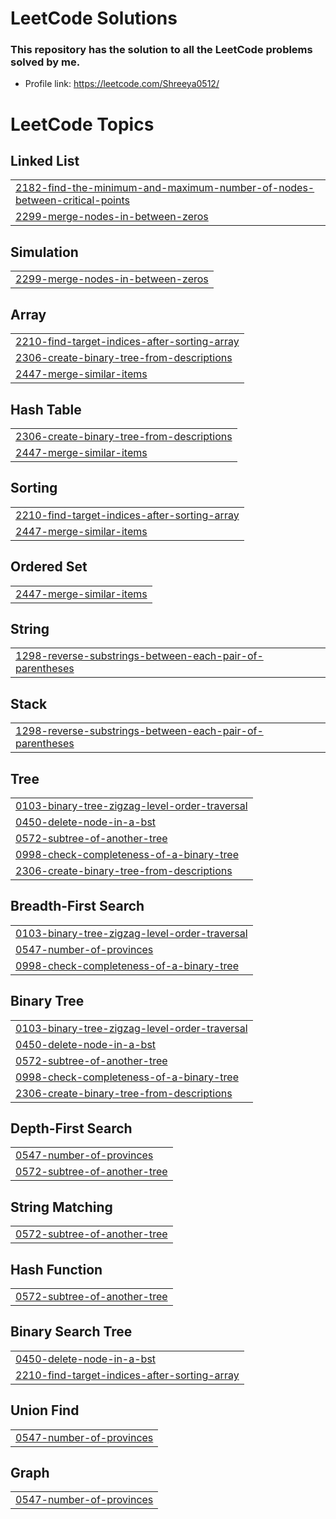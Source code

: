 # LeetCode Solutions
### This repository has the solution to all the LeetCode problems solved by me.
* Profile link: https://leetcode.com/Shreeya0512/

<!---LeetCode Topics Start-->
# LeetCode Topics
## Linked List
|  |
| ------- |
| [2182-find-the-minimum-and-maximum-number-of-nodes-between-critical-points](https://github.com/shreeyakapoor190/leet-code/tree/master/2182-find-the-minimum-and-maximum-number-of-nodes-between-critical-points) |
| [2299-merge-nodes-in-between-zeros](https://github.com/shreeyakapoor190/leet-code/tree/master/2299-merge-nodes-in-between-zeros) |
## Simulation
|  |
| ------- |
| [2299-merge-nodes-in-between-zeros](https://github.com/shreeyakapoor190/leet-code/tree/master/2299-merge-nodes-in-between-zeros) |
## Array
|  |
| ------- |
| [2210-find-target-indices-after-sorting-array](https://github.com/shreeyakapoor190/leet-code/tree/master/2210-find-target-indices-after-sorting-array) |
| [2306-create-binary-tree-from-descriptions](https://github.com/shreeyakapoor190/leet-code/tree/master/2306-create-binary-tree-from-descriptions) |
| [2447-merge-similar-items](https://github.com/shreeyakapoor190/leet-code/tree/master/2447-merge-similar-items) |
## Hash Table
|  |
| ------- |
| [2306-create-binary-tree-from-descriptions](https://github.com/shreeyakapoor190/leet-code/tree/master/2306-create-binary-tree-from-descriptions) |
| [2447-merge-similar-items](https://github.com/shreeyakapoor190/leet-code/tree/master/2447-merge-similar-items) |
## Sorting
|  |
| ------- |
| [2210-find-target-indices-after-sorting-array](https://github.com/shreeyakapoor190/leet-code/tree/master/2210-find-target-indices-after-sorting-array) |
| [2447-merge-similar-items](https://github.com/shreeyakapoor190/leet-code/tree/master/2447-merge-similar-items) |
## Ordered Set
|  |
| ------- |
| [2447-merge-similar-items](https://github.com/shreeyakapoor190/leet-code/tree/master/2447-merge-similar-items) |
## String
|  |
| ------- |
| [1298-reverse-substrings-between-each-pair-of-parentheses](https://github.com/shreeyakapoor190/leet-code/tree/master/1298-reverse-substrings-between-each-pair-of-parentheses) |
## Stack
|  |
| ------- |
| [1298-reverse-substrings-between-each-pair-of-parentheses](https://github.com/shreeyakapoor190/leet-code/tree/master/1298-reverse-substrings-between-each-pair-of-parentheses) |
## Tree
|  |
| ------- |
| [0103-binary-tree-zigzag-level-order-traversal](https://github.com/shreeyakapoor190/leet-code/tree/master/0103-binary-tree-zigzag-level-order-traversal) |
| [0450-delete-node-in-a-bst](https://github.com/shreeyakapoor190/leet-code/tree/master/0450-delete-node-in-a-bst) |
| [0572-subtree-of-another-tree](https://github.com/shreeyakapoor190/leet-code/tree/master/0572-subtree-of-another-tree) |
| [0998-check-completeness-of-a-binary-tree](https://github.com/shreeyakapoor190/leet-code/tree/master/0998-check-completeness-of-a-binary-tree) |
| [2306-create-binary-tree-from-descriptions](https://github.com/shreeyakapoor190/leet-code/tree/master/2306-create-binary-tree-from-descriptions) |
## Breadth-First Search
|  |
| ------- |
| [0103-binary-tree-zigzag-level-order-traversal](https://github.com/shreeyakapoor190/leet-code/tree/master/0103-binary-tree-zigzag-level-order-traversal) |
| [0547-number-of-provinces](https://github.com/shreeyakapoor190/leet-code/tree/master/0547-number-of-provinces) |
| [0998-check-completeness-of-a-binary-tree](https://github.com/shreeyakapoor190/leet-code/tree/master/0998-check-completeness-of-a-binary-tree) |
## Binary Tree
|  |
| ------- |
| [0103-binary-tree-zigzag-level-order-traversal](https://github.com/shreeyakapoor190/leet-code/tree/master/0103-binary-tree-zigzag-level-order-traversal) |
| [0450-delete-node-in-a-bst](https://github.com/shreeyakapoor190/leet-code/tree/master/0450-delete-node-in-a-bst) |
| [0572-subtree-of-another-tree](https://github.com/shreeyakapoor190/leet-code/tree/master/0572-subtree-of-another-tree) |
| [0998-check-completeness-of-a-binary-tree](https://github.com/shreeyakapoor190/leet-code/tree/master/0998-check-completeness-of-a-binary-tree) |
| [2306-create-binary-tree-from-descriptions](https://github.com/shreeyakapoor190/leet-code/tree/master/2306-create-binary-tree-from-descriptions) |
## Depth-First Search
|  |
| ------- |
| [0547-number-of-provinces](https://github.com/shreeyakapoor190/leet-code/tree/master/0547-number-of-provinces) |
| [0572-subtree-of-another-tree](https://github.com/shreeyakapoor190/leet-code/tree/master/0572-subtree-of-another-tree) |
## String Matching
|  |
| ------- |
| [0572-subtree-of-another-tree](https://github.com/shreeyakapoor190/leet-code/tree/master/0572-subtree-of-another-tree) |
## Hash Function
|  |
| ------- |
| [0572-subtree-of-another-tree](https://github.com/shreeyakapoor190/leet-code/tree/master/0572-subtree-of-another-tree) |
## Binary Search Tree
|  |
| ------- |
| [0450-delete-node-in-a-bst](https://github.com/shreeyakapoor190/leet-code/tree/master/0450-delete-node-in-a-bst) |
| [2210-find-target-indices-after-sorting-array](https://github.com/shreeyakapoor190/leet-code/tree/master/2210-find-target-indices-after-sorting-array) |
## Union Find
|  |
| ------- |
| [0547-number-of-provinces](https://github.com/shreeyakapoor190/leet-code/tree/master/0547-number-of-provinces) |
## Graph
|  |
| ------- |
| [0547-number-of-provinces](https://github.com/shreeyakapoor190/leet-code/tree/master/0547-number-of-provinces) |
<!---LeetCode Topics End-->